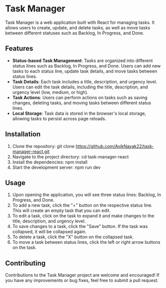 # Task Manager

Task Manager is a web application built with React for managing tasks. It allows users to create, update, and delete tasks, as well as move tasks between different statuses such as Backlog, In Progress, and Done.

## Features

- **Status-based Task Management**: Tasks are organized into different status lines such as Backlog, In Progress, and Done. Users can add new tasks to each status line, update task details, and move tasks between status lines.
- **Task Details**: Each task includes a title, description, and urgency level. Users can edit the task details, including the title, description, and urgency level (low, medium, or high).
- **Task Actions**: Users can perform actions on tasks such as saving changes, deleting tasks, and moving tasks between different status lines.
- **Local Storage**: Task data is stored in the browser's local storage, allowing tasks to persist across page reloads.

## Installation

1. Clone the repository: git clone https://github.com/AvikNayak22/task-manager-react.git
2. Navigate to the project directory: cd task-manager-react
3. Install the dependencies: npm install
4. Start the development server: npm run dev

## Usage

1. Upon opening the application, you will see three status lines: Backlog, In Progress, and Done.
2. To add a new task, click the "+" button on the respective status line. This will create an empty task that you can edit.
3. To edit a task, click on the task to expand it and make changes to the title, description, and urgency level.
4. To save changes to a task, click the "Save" button. If the task was collapsed, it will be collapsed again.
5. To delete a task, click the "X" button on the collapsed task.
6. To move a task between status lines, click the left or right arrow buttons on the task.

## Contributing

Contributions to the Task Manager project are welcome and encouraged! If you have any improvements or bug fixes, feel free to submit a pull request.
